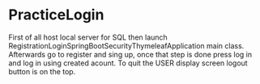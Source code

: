 # PracticeLogin

First of all host local server for SQL then launch RegistrationLoginSpringBootSecurityThymeleafApplication main class.
Afterwards go to register and sing up, once that step is done press log in and log in using created acount.
To quit the USER display screen logout button is on the top.

